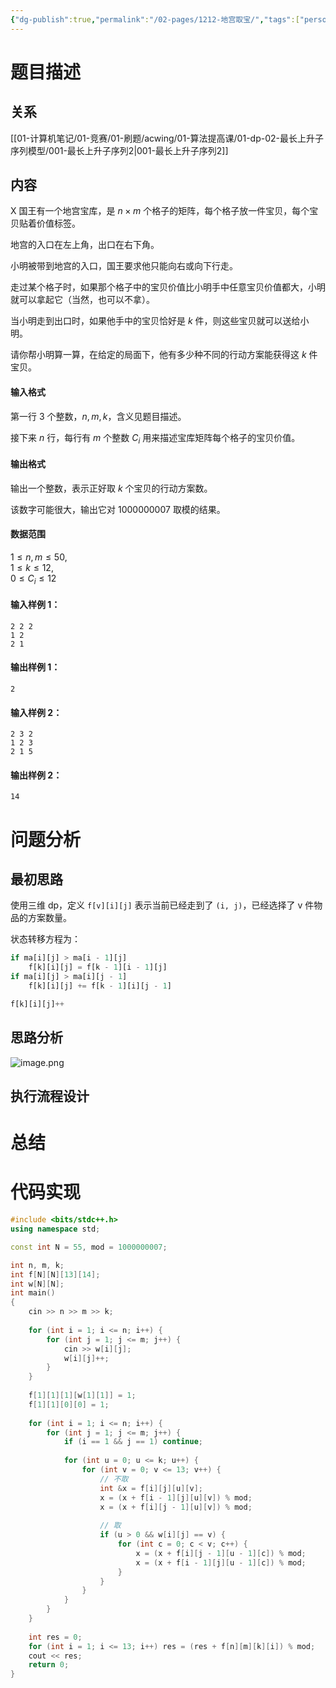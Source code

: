 ```yaml
---
{"dg-publish":true,"permalink":"/02-pages/1212-地宫取宝/","tags":["personal/blog"]}
---
```



# 题目描述
## 关系
[[01-计算机笔记/01-竞赛/01-刷题/acwing/01-算法提高课/01-dp-02-最长上升子序列模型/001-最长上升子序列2\|001-最长上升子序列2]]
## 内容
X 国王有一个地宫宝库，是 $n \times m$ 个格子的矩阵，每个格子放一件宝贝，每个宝贝贴着价值标签。

地宫的入口在左上角，出口在右下角。

小明被带到地宫的入口，国王要求他只能向右或向下行走。

走过某个格子时，如果那个格子中的宝贝价值比小明手中任意宝贝价值都大，小明就可以拿起它（当然，也可以不拿）。

当小明走到出口时，如果他手中的宝贝恰好是 $k$ 件，则这些宝贝就可以送给小明。

请你帮小明算一算，在给定的局面下，他有多少种不同的行动方案能获得这 $k$ 件宝贝。

#### 输入格式

第一行 $3$ 个整数，$n,m,k$，含义见题目描述。

接下来 $n$ 行，每行有 $m$ 个整数 $C_i$ 用来描述宝库矩阵每个格子的宝贝价值。

#### 输出格式

输出一个整数，表示正好取 $k$ 个宝贝的行动方案数。

该数字可能很大，输出它对 $1000000007$ 取模的结果。

#### 数据范围

$1 \le n,m \le 50$,  
$1 \le k \le 12$,  
$0 \le C_i \le 12$

#### 输入样例 1：

```
2 2 2
1 2
2 1
```

#### 输出样例 1：

```
2
```

#### 输入样例 2：

```
2 3 2
1 2 3
2 1 5
```

#### 输出样例 2：

```
14
```
# 问题分析
## 最初思路
使用三维 dp，定义 `f[v][i][j]` 表示当前已经走到了 `(i, j)`，已经选择了 v 件物品的方案数量。

状态转移方程为：
```python
if ma[i][j] > ma[i - 1][j]
	f[k][i][j] = f[k - 1][i - 1][j]
if ma[i][j] > ma[i][j - 1]
	f[k][i][j] += f[k - 1][i][j - 1]

f[k][i][j]++
```
## 思路分析
![image.png](https://yelanyanyu-img-bed.oss-cn-hangzhou.aliyuncs.com/img/blog/2024/04/20240408194812.png)



## 执行流程设计

# 总结

# 代码实现
```c++
#include <bits/stdc++.h>
using namespace std;

const int N = 55, mod = 1000000007;

int n, m, k;
int f[N][N][13][14];
int w[N][N];
int main()
{
    cin >> n >> m >> k;
    
    for (int i = 1; i <= n; i++) {
        for (int j = 1; j <= m; j++) {
            cin >> w[i][j];
            w[i][j]++;
        }
    }
    
    f[1][1][1][w[1][1]] = 1;
    f[1][1][0][0] = 1;
    
    for (int i = 1; i <= n; i++) {
        for (int j = 1; j <= m; j++) {
            if (i == 1 && j == 1) continue;
            
            for (int u = 0; u <= k; u++) {
                for (int v = 0; v <= 13; v++) {
                    // 不取
                    int &x = f[i][j][u][v];
                    x = (x + f[i - 1][j][u][v]) % mod;
                    x = (x + f[i][j - 1][u][v]) % mod;
                    
                    // 取
                    if (u > 0 && w[i][j] == v) {
                        for (int c = 0; c < v; c++) {
                            x = (x + f[i][j - 1][u - 1][c]) % mod;
                            x = (x + f[i - 1][j][u - 1][c]) % mod;
                        } 
                    }
                } 
            }
        }
    }
    
    int res = 0;
    for (int i = 1; i <= 13; i++) res = (res + f[n][m][k][i]) % mod;
    cout << res;
    return 0;
}

```